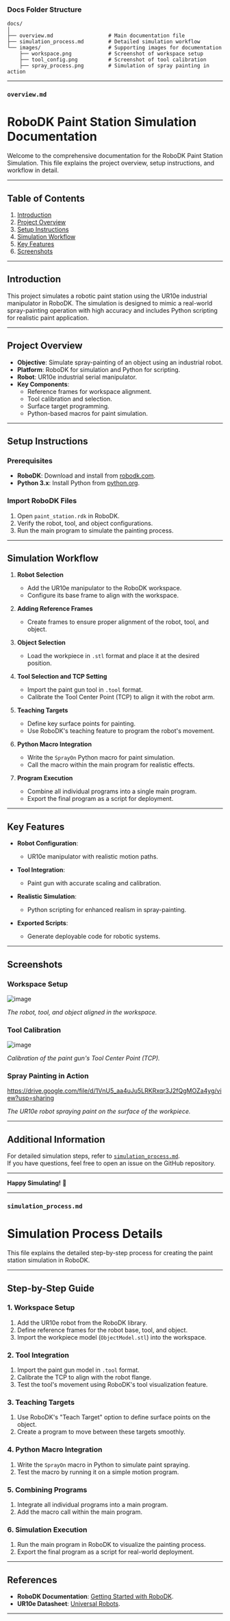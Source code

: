 ### **Docs Folder Structure**  

```plaintext
docs/
│
├── overview.md                  # Main documentation file
├── simulation_process.md        # Detailed simulation workflow
└── images/                      # Supporting images for documentation
    ├── workspace.png            # Screenshot of workspace setup
    ├── tool_config.png          # Screenshot of tool calibration
    ├── spray_process.png        # Simulation of spray painting in action
```

---

### **`overview.md`**

# **RoboDK Paint Station Simulation Documentation**

Welcome to the comprehensive documentation for the RoboDK Paint Station Simulation. This file explains the project overview, setup instructions, and workflow in detail.

---

## **Table of Contents**
1. [Introduction](#introduction)
2. [Project Overview](#project-overview)
3. [Setup Instructions](#setup-instructions)
4. [Simulation Workflow](#simulation-workflow)
5. [Key Features](#key-features)
6. [Screenshots](#screenshots)

---

## **Introduction**

This project simulates a robotic paint station using the UR10e industrial manipulator in RoboDK. The simulation is designed to mimic a real-world spray-painting operation with high accuracy and includes Python scripting for realistic paint application.

---

## **Project Overview**

- **Objective**: Simulate spray-painting of an object using an industrial robot.
- **Platform**: RoboDK for simulation and Python for scripting.
- **Robot**: UR10e industrial serial manipulator.
- **Key Components**:
  - Reference frames for workspace alignment.
  - Tool calibration and selection.
  - Surface target programming.
  - Python-based macros for paint simulation.

---

## **Setup Instructions**

### **Prerequisites**
- **RoboDK**: Download and install from [robodk.com](https://robodk.com).
- **Python 3.x**: Install Python from [python.org](https://www.python.org).

### **Import RoboDK Files**
1. Open `paint_station.rdk` in RoboDK.
2. Verify the robot, tool, and object configurations.
3. Run the main program to simulate the painting process.

---

## **Simulation Workflow**

1. **Robot Selection**
   - Add the UR10e manipulator to the RoboDK workspace.
   - Configure its base frame to align with the workspace.

2. **Adding Reference Frames**
   - Create frames to ensure proper alignment of the robot, tool, and object.

3. **Object Selection**
   - Load the workpiece in `.stl` format and place it at the desired position.

4. **Tool Selection and TCP Setting**
   - Import the paint gun tool in `.tool` format.
   - Calibrate the Tool Center Point (TCP) to align it with the robot arm.

5. **Teaching Targets**
   - Define key surface points for painting.
   - Use RoboDK's teaching feature to program the robot's movement.

6. **Python Macro Integration**
   - Write the `SprayOn` Python macro for paint simulation.
   - Call the macro within the main program for realistic effects.

7. **Program Execution**
   - Combine all individual programs into a single main program.
   - Export the final program as a script for deployment.

---

## **Key Features**

- **Robot Configuration**:
  - UR10e manipulator with realistic motion paths.

- **Tool Integration**:
  - Paint gun with accurate scaling and calibration.

- **Realistic Simulation**:
  - Python scripting for enhanced realism in spray-painting.

- **Exported Scripts**:
  - Generate deployable code for robotic systems.

---

## **Screenshots**

### Workspace Setup
![image](https://github.com/user-attachments/assets/53b8efaf-df9b-45bd-8ded-acf30bde2f78)
 
*The robot, tool, and object aligned in the workspace.*

### Tool Calibration
![image](https://github.com/user-attachments/assets/84c71f2b-727e-4bd7-921a-e80114feb4b7)

*Calibration of the paint gun's Tool Center Point (TCP).*

### Spray Painting in Action

https://drive.google.com/file/d/1VnU5_aa4uJu5LRKRxqr3J2fQgMOZa4yg/view?usp=sharing

*The UR10e robot spraying paint on the surface of the workpiece.*

---

## **Additional Information**

For detailed simulation steps, refer to [`simulation_process.md`](simulation_process.md).  
If you have questions, feel free to open an issue on the GitHub repository.  

---

**Happy Simulating!** 🚀


---

### **`simulation_process.md`**


# **Simulation Process Details**

This file explains the detailed step-by-step process for creating the paint station simulation in RoboDK.

---

## **Step-by-Step Guide**

### **1. Workspace Setup**
1. Add the UR10e robot from the RoboDK library.
2. Define reference frames for the robot base, tool, and object.
3. Import the workpiece model (`ObjectModel.stl`) into the workspace.

### **2. Tool Integration**
1. Import the paint gun model in `.tool` format.
2. Calibrate the TCP to align with the robot flange.
3. Test the tool's movement using RoboDK's tool visualization feature.

### **3. Teaching Targets**
1. Use RoboDK's "Teach Target" option to define surface points on the object.
2. Create a program to move between these targets smoothly.

### **4. Python Macro Integration**
1. Write the `SprayOn` macro in Python to simulate paint spraying.
2. Test the macro by running it on a simple motion program.

### **5. Combining Programs**
1. Integrate all individual programs into a main program.
2. Add the macro call within the main program.

### **6. Simulation Execution**
1. Run the main program in RoboDK to visualize the painting process.
2. Export the final program as a script for real-world deployment.

---

## **References**

- **RoboDK Documentation**: [Getting Started with RoboDK](https://robodk.com/doc).
- **UR10e Datasheet**: [Universal Robots](https://www.universal-robots.com).

---
